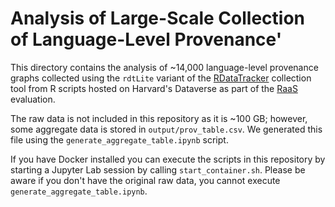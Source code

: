 # Analysis of Large-Scale Collection of Language-Level Provenance'

This directory contains the analysis of ~14,000 language-level provenance graphs collected using the `rdtLite` variant of the [RDataTracker](https://www.github.com/End-to-end-provenance/RDataTracker) collection tool from R scripts hosted on Harvard's Dataverse as part of the [RaaS](https://www.github.com/jwons/raas) evaluation. 

The raw data is not included in this repository as it is ~100 GB; however, some aggregate data is stored in `output/prov_table.csv`. We generated this file using the `generate_aggregate_table.ipynb` script. 

If you have Docker installed you can execute the scripts in this repository by starting a Jupyter Lab session by calling `start_container.sh`. Please be aware if you don't have the original raw data, you cannot execute `generate_aggregate_table.ipynb`.